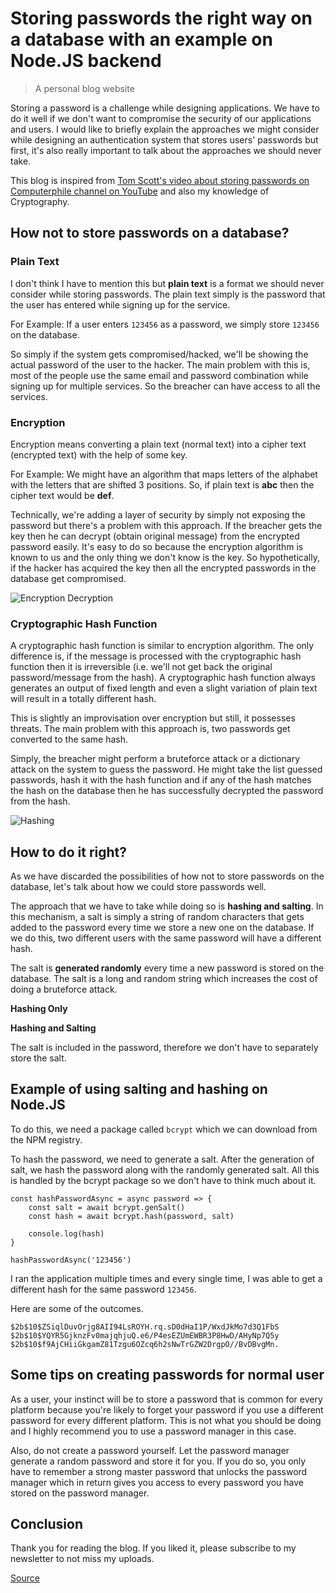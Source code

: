 # Storing passwords the right way on a database with an example on Node.JS backend

> A personal blog website

Storing a password is a challenge while designing applications. We have to do it well if we don't want to compromise the security of our applications and users. I would like to briefly explain the approaches we might consider while designing an authentication system that stores users' passwords but first, it's also really important to talk about the approaches we should never take.

This blog is inspired from [Tom Scott's video about storing passwords on Computerphile channel on YouTube](https://www.youtube.com/watch?v=8ZtInClXe1Q) and also my knowledge of Cryptography.

How not to store passwords on a database?
-----------------------------------------

### Plain Text

I don't think I have to mention this but **plain text** is a format we should never consider while storing passwords. The plain text simply is the password that the user has entered while signing up for the service.

For Example: If a user enters `123456` as a password, we simply store `123456` on the database.

So simply if the system gets compromised/hacked, we'll be showing the actual password of the user to the hacker. The main problem with this is, most of the people use the same email and password combination while signing up for multiple services. So the breacher can have access to all the services.

### Encryption

Encryption means converting a plain text (normal text) into a cipher text (encrypted text) with the help of some key.

For Example: We might have an algorithm that maps letters of the alphabet with the letters that are shifted 3 positions. So, if plain text is **abc** then the cipher text would be **def**.

Technically, we're adding a layer of security by simply not exposing the password but there's a problem with this approach. If the breacher gets the key then he can decrypt (obtain original message) from the encrypted password easily. It's easy to do so because the encryption algorithm is known to us and the only thing we don't know is the key. So hypothetically, if the hacker has acquired the key then all the encrypted passwords in the database get compromised.

![Encryption Decryption](chrome-extension://cjedbglnccaioiolemnfhjncicchinao/static/737524375ba003e96b130fa302e84c29/0a47e/encryption-decryption.png "Encryption Decryption")

### Cryptographic Hash Function

A cryptographic hash function is similar to encryption algorithm. The only difference is, if the message is processed with the cryptographic hash function then it is irreversible (i.e. we'll not get back the original password/message from the hash). A cryptographic hash function always generates an output of fixed length and even a slight variation of plain text will result in a totally different hash.

This is slightly an improvisation over encryption but still, it possesses threats. The main problem with this approach is, two passwords get converted to the same hash.

Simply, the breacher might perform a bruteforce attack or a dictionary attack on the system to guess the password. He might take the list guessed passwords, hash it with the hash function and if any of the hash matches the hash on the database then he has successfully decrypted the password from the hash.

![Hashing](chrome-extension://cjedbglnccaioiolemnfhjncicchinao/static/8b98d29943b7305525fb028836221703/0a47e/hashing.png "Hashing")

How to do it right?
-------------------

As we have discarded the possibilities of how not to store passwords on the database, let's talk about how we could store passwords well.

The approach that we have to take while doing so is **hashing and salting**. In this mechanism, a salt is simply a string of random characters that gets added to the password every time we store a new one on the database. If we do this, two different users with the same password will have a different hash.

The salt is **generated randomly** every time a new password is stored on the database. The salt is a long and random string which increases the cost of doing a bruteforce attack.

**Hashing Only**

**Hashing and Salting**

The salt is included in the password, therefore we don't have to separately store the salt.

Example of using salting and hashing on Node.JS
-----------------------------------------------

To do this, we need a package called `bcrypt` which we can download from the NPM registry.

To hash the password, we need to generate a salt. After the generation of salt, we hash the password along with the randomly generated salt. All this is handled by the bcrypt package so we don't have to think much about it.

    const hashPasswordAsync = async password => {
    	const salt = await bcrypt.genSalt()
    	const hash = await bcrypt.hash(password, salt)
    	
    	console.log(hash)
    }
    
    hashPasswordAsync('123456')

I ran the application multiple times and every single time, I was able to get a different hash for the same password `123456`.

Here are some of the outcomes.

    $2b$10$ZSiqlDuvOrjg8AII94LsROYH.rq.sD0dHaI1P/WxdJkMo7d3Q1FbS
    $2b$10$YQYR5GjknzFv0majqhjuQ.e6/P4esEZUmEWBR3P8HwD/AHyNp7Q5y
    $2b$10$f9AjCHiiGkgamZ81Tzgu6OZcq6h2sNwTrGZW2DrgpO//BvDBvgMn.

Some tips on creating passwords for normal user
-----------------------------------------------

As a user, your instinct will be to store a password that is common for every platform because you're likely to forget your password if you use a different password for every different platform. This is not what you should be doing and I highly recommend you to use a password manager in this case.

Also, do not create a password yourself. Let the password manager generate a random password and store it for you. If you do so, you only have to remember a strong master password that unlocks the password manager which in return gives you access to every password you have stored on the password manager.

Conclusion
----------

Thank you for reading the blog. If you liked it, please subscribe to my newsletter to not miss my uploads.


[Source](https://www.bigomega.dev/passwords-in-node)